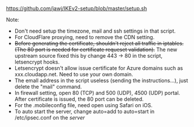 https://github.com/jawj/IKEv2-setup/blob/master/setup.sh

Note:
- Don't need setup the timezone, mail and ssh settings in that script.
- For CloudFlare proxying, need to remove the CDN setting.
- <del>Before generating the certificate, shouldn't reject all traffic in iptables. (The 80 port is needed for certificate requeset validation).</del> The new upstream source fixed this by change 443 -> 80 in the script, letsencrypt hooks.
- Letsencrypt doesn't allow issue certificate for Azure domains such as xxx.cloudapp.net. Need to use your own domain.
- The emall address in the script useless (sending the instructions...), just delete the "mail" command.
- In firewall setting, open 80 (TCP) and 500 (UDP), 4500 (UDP) portal. After certificate is issued, the 80 port can be deleted.
- For the .mobileconfig file, need open using Safari on iOS.
- To auto start the server, change auto=add to auto=start in /etc/ipsec.conf on the *server*
